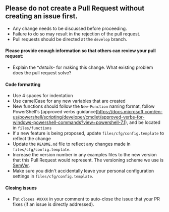 ## Please do not create a Pull Request without creating an issue first.
- Any change needs to be discussed before proceeding.
- Failure to do so may result in the rejection of the pull request.
- Pull requests should be directed at the `develop` branch.

#### **Please provide enough information so that others can review your pull request**:

- Explain the **details*- for making this change. What existing problem does the pull request solve?

<!-- Example: When "Adding a function to do X", explain why it is necessary to have a way to do X. -->

#### **Code formatting**

- Use 4 spaces for indentation
- Use camelCase for any new variables that are created
- New functions should follow the `New-Function` naming format, follow PowerShell's [approved verbs guidance]https://docs.microsoft.com/en-us/powershell/scripting/developer/cmdlet/approved-verbs-for-windows-powershell-commands?view=powershell-7.1), and be located in `files/functions`
- If a new feature is being proposed, update `files/cfg/config.template` to reflect the change
- Update the `README.md` file to reflect any changes made in `files/cfg/config.template`.
- Increase the version number in any examples files to the new version that this Pull Request would represent. The versioning scheme we use is [SemVer](http://semver.org/).
- Make sure you didn't accidentally leave your personal configuration settings in `files/cfg/config.template`.

#### **Closing issues**

- Put `closes #XXXX` in your comment to auto-close the issue that your PR fixes (if an issue is directly addressed).
